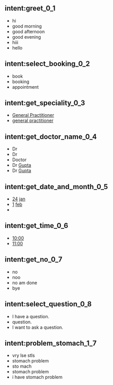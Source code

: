 ## intent:greet_0_1
- hi
- good morning
- good afternoon
- good evening
- hiii
- hello


## intent:select_booking_0_2
- book
- booking
- appointment


## intent:get_speciality_0_3
- [General Practitioner](speciality)
- [general practitioner](speciality)




## intent:get_doctor_name_0_4
- Dr 
- Dr
- Doctor
- Dr  [Gupta](doctor_name)
- Dr [Gupta](doctor_name)


## intent:get_date_and_month_0_5
- [24](date) [jan](month)
- [1](date) [feb](month)
-


## intent:get_time_0_6
- [10:00](time)
- [11:00](time)


## intent:get_no_0_7
- no
- noo
- no am done
- bye




## intent:select_question_0_8
- I have a question.
- question.
- I want to ask a question.

## intent:problem_stomach_1_7
- vry lse stls
- stomach problem
- sto mach
- stomach problem
- i have stomach problem

